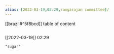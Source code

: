 ```yaml
---
alias: [2022-03-19,02:29,rangarajan committee]/
---
```

[[brazil#^5f8bcd]]
table of content
```toc
```

[[2022-03-19]] 02:29

```query
"sugar"
```